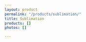 ```yaml
---
layout: product
permalink: "/products/sublimation/"
title: Sublimation
products: []
photos: []

---
```

